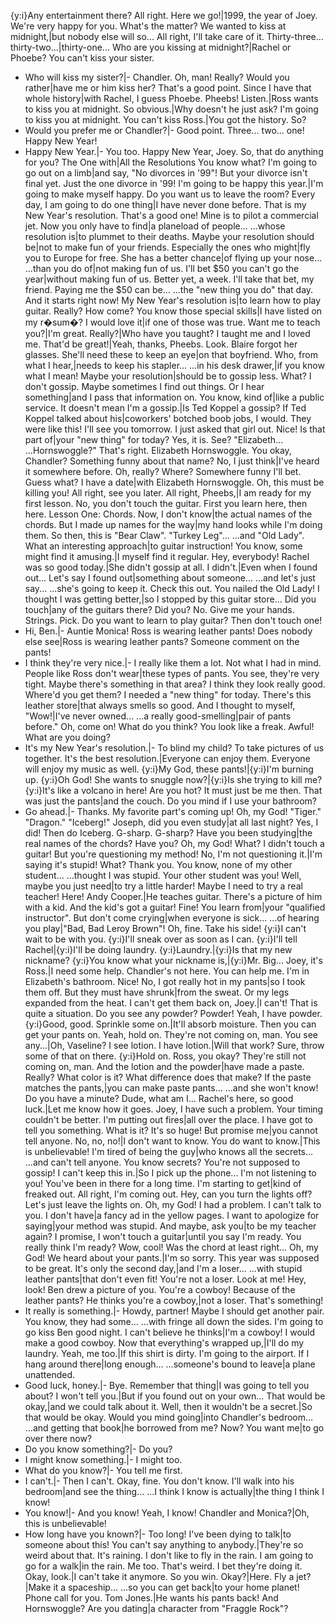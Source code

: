 {y:i}Any entertainment there?
All right. Here we go!|1999, the year of Joey.
We're very happy for you.
What's the matter?
We wanted to kiss at midnight,|but nobody else will so...
All right, I'll take care of it.
Thirty-three... thirty-two...|thirty-one...
Who are you kissing at midnight?|Rachel or Phoebe?
You can't kiss your sister.
- Who will kiss my sister?|- Chandler.
Oh, man! Really?
Would you rather|have me or him kiss her?
That's a good point.
Since I have that whole history|with Rachel, I guess Phoebe.
Pheebs! Listen.|Ross wants to kiss you at midnight.
So obvious.|Why doesn't he just ask?
I'm going to kiss you at midnight.
You can't kiss Ross.|You got the history.
So?
- Would you prefer me or Chandler?|- Good point.
Three... two... one!
Happy New Year!
- Happy New Year.|- You too.
Happy New Year, Joey.
So, that do anything for you?
The One with|All the Resolutions
You know what?
I'm going to go out on a limb|and say, "No divorces in '99"!
But your divorce isn't final yet.
Just the one divorce in '99!
I'm going to be happy this year.|I'm going to make myself happy.
Do you want us to leave the room?
Every day, I am going to do one thing|I have never done before.
That is my New Year's resolution.
That's a good one!
Mine is to pilot a commercial jet.
Now you only have to find|a planeload of people...
...whose resolution is|to plummet to their deaths.
Maybe your resolution should be|not to make fun of your friends.
Especially the ones who might|fly you to Europe for free.
She has a better chance|of flying up your nose...
...than you do of|not making fun of us.
I'll bet $50 you can't go the year|without making fun of us.
Better yet, a week.
I'll take that bet, my friend.
Paying me the $50 can be...
...the "new thing you do" that day.
And it starts right now!
My New Year's resolution is|to learn how to play guitar.
Really? How come?
You know those special skills|I have listed on my r�sum�?
I would love it|if one of those was true.
Want me to teach you?|I'm great.
Really?|Who have you taught?
I taught me and I loved me.
That'd be great!|Yeah, thanks, Pheebs.
Look. Blaire forgot her glasses.
She'll need these to keep an eye|on that boyfriend.
Who, from what I hear,|needs to keep his stapler...
...in his desk drawer,|if you know what I mean!
Maybe your resolution|should be to gossip less.
What? I don't gossip.
Maybe sometimes I find out things.
Or I hear something|and I pass that information on.
You know, kind of|like a public service.
It doesn't mean I'm a gossip.|Is Ted Koppel a gossip?
If Ted Koppel talked about his|coworkers' botched boob jobs, I would.
They were like this!
I'll see you tomorrow.
I just asked that girl out.
Nice!
Is that part of|your "new thing" for today?
Yes, it is. See?
"Elizabeth...
...Hornswoggle?"
That's right.
Elizabeth Hornswoggle.
You okay, Chandler?
Something funny about that name?
No, I just think|I've heard it somewhere before.
Oh, really? Where?
Somewhere funny I'll bet.
Guess what?
I have a date|with Elizabeth Hornswoggle.
Oh, this must be killing you!
All right, see you later.
All right, Pheebs,|I am ready for my first lesson.
No, you don't touch the guitar.
First you learn here, then here.
Lesson One: Chords.
Now, I don't know|the actual names of the chords.
But I made up names for the way|my hand looks while I'm doing them.
So then, this is "Bear Claw".
"Turkey Leg"...
...and "Old Lady".
What an interesting approach|to guitar instruction!
You know, some might find it amusing.|I myself find it regular.
Hey, everybody!
Rachel was so good today.|She didn't gossip at all.
I didn't.|Even when I found out...
Let's say I found out|something about someone...
...and let's just say...
...she's going to keep it.
Check this out.
You nailed the Old Lady!
I thought I was getting better,|so I stopped by this guitar store...
Did you touch|any of the guitars there?
Did you?
No.
Give me your hands.
Strings.
Pick.
Do you want to learn to play guitar?
Then don't touch one!
- Hi, Ben.|- Auntie Monica!
Ross is wearing leather pants!
Does nobody else see|Ross is wearing leather pants?
Someone comment on the pants!
- I think they're very nice.|- I really like them a lot.
Not what I had in mind.
People like Ross don't wear|these types of pants.
You see, they're very tight.
Maybe there's something in that area?
I think they look really good.
Where'd you get them?
I needed a "new thing" for today.
There's this leather store|that always smells so good.
And I thought to myself, "Wow!|I've never owned...
...a really good-smelling|pair of pants before."
Oh, come on!
What do you think?
You look like a freak.
Awful!
What are you doing?
- It's my New Year's resolution.|- To blind my child?
To take pictures of us together.
It's the best resolution.|Everyone can enjoy them.
Everyone will enjoy my music as well.
{y:i}My God, these pants!|{y:i}I'm burning up.
{y:i}Oh God! She wants to snuggle now?|{y:i}Is she trying to kill me?
{y:i}It's like a volcano in here!
Are you hot?
It must just be me then.
That was just the pants|and the couch.
Do you mind if I use your bathroom?
- Go ahead.|- Thanks.
My favorite part's coming up!
Oh, my God!
"Tiger."
"Dragon."
"Iceberg!"
Joseph, did you even study|at all last night?
Yes, I did!
Then do Iceberg.
G-sharp.
G-sharp?
Have you been studying|the real names of the chords?
Have you?
Oh, my God!
What? I didn't touch a guitar!
But you're questioning my method!
No, I'm not questioning it.|I'm saying it's stupid!
What?
Thank you.
You know, none of my other student...
...thought I was stupid.
Your other student was you!
Well, maybe you just need|to try a little harder!
Maybe I need to try a real teacher!
Here! Andy Cooper.|He teaches guitar.
There's a picture of him with a kid.
And the kid's got a guitar!
Fine!
You learn from|your "qualified instructor".
But don't come crying|when everyone is sick...
...of hearing you play|"Bad, Bad Leroy Brown"!
Oh, fine. Take his side!
{y:i}I can't wait to be with you.
{y:i}I'll sneak over as soon as I can.
{y:i}I'll tell Rachel|{y:i}I'll be doing laundry.
{y:i}Laundry.|{y:i}Is that my new nickname?
{y:i}You know what your nickname is,|{y:i}Mr. Big...
Joey, it's Ross.|I need some help.
Chandler's not here.
You can help me.
I'm in Elizabeth's bathroom.
Nice!
No, I got really hot in my pants|so I took them off.
But they must have shrunk|from the sweat.
Or my legs expanded from the heat.
I can't get them back on, Joey.|I can't!
That is quite a situation.
Do you see any powder?
Powder! Yeah, I have powder.
{y:i}Good, good.
Sprinkle some on.|It'll absorb moisture.
Then you can get your pants on.
Yeah, hold on.
They're not coming on, man.
You see any...|Oh, Vaseline?
I see lotion. I have lotion.|Will that work?
Sure, throw some of that on there.
{y:i}Hold on.
Ross, you okay?
They're still not coming on, man.
And the lotion and the powder|have made a paste.
Really?
What color is it?
What difference does that make?
If the paste matches the pants,|you can make paste pants...
...and she won't know!
Do you have a minute?
Dude, what am I...
Rachel's here, so good luck.|Let me know how it goes.
Joey, I have such a problem.
Your timing couldn't be better.
I'm putting out fires|all over the place.
I have got to tell you something.
What is it?
It's so huge! But promise me|you cannot tell anyone.
No, no, no!|I don't want to know.
You do want to know.|This is unbelievable!
I'm tired of being the guy|who knows all the secrets...
...and can't tell anyone.
You know secrets?
You're not supposed to gossip!
I can't keep this in.|So I pick up the phone...
I'm not listening to you!
You've been in there for a long time.
I'm starting to get|kind of freaked out.
All right, I'm coming out.
Hey, can you turn the lights off?
Let's just leave the lights on.
Oh, my God!
I had a problem.
I can't talk to you. I don't have|a fancy ad in the yellow pages.
I want to apologize for saying|your method was stupid.
And maybe, ask you|to be my teacher again?
I promise, I won't touch a guitar|until you say I'm ready.
You really think I'm ready?
Wow, cool!
Was the chord at least right...
Oh, my God!
We heard about your pants.|I'm so sorry.
This year was supposed to be great.
It's only the second day,|and I'm a loser...
...with stupid leather pants|that don't even fit!
You're not a loser.
Look at me!
Hey, look!
Ben drew a picture of you.
You're a cowboy!
Because of the leather pants?
He thinks you're a cowboy,|not a loser. That's something!
- It really is something.|- Howdy, partner!
Maybe I should get another pair.
You know, they had some...
...with fringe all down the sides.
I'm going to go kiss Ben good night.
I can't believe he thinks|I'm a cowboy!
I would make a good cowboy.
Now that everything's wrapped up,|I'll do my laundry.
Yeah, me too.|If this shirt is dirty.
I'm going to the airport.
If I hang around there|long enough...
...someone's bound to leave|a plane unattended.
- Good luck, honey.|- Bye.
Remember that thing|I was going to tell you about?
I won't tell you.|But if you found out on your own...
That would be okay,|and we could talk about it.
Well, then it wouldn't be a secret.|So that would be okay.
Would you mind going|into Chandler's bedroom...
...and getting that book|he borrowed from me?
Now? You want me|to go over there now?
- Do you know something?|- Do you?
- I might know something.|- I might too.
- What do you know?|- You tell me first.
- I can't.|- Then I can't.
Okay, fine.
You don't know.
I'll walk into his bedroom|and see the thing...
...I think I know is actually|the thing I think I know!
- You know!|- And you know!
Yeah, I know!
Chandler and Monica?|Oh, this is unbelievable!
- How long have you known?|- Too long!
I've been dying to talk|to someone about this!
You can't say anything to anybody.|They're so weird about that.
It's raining.
I don't like to fly in the rain.
I am going to go for a walk|in the rain.
Me too.
That's weird.
I bet they're doing it.
Okay, look.|I can't take it anymore.
So you win. Okay?|Here.
Fly a jet?|Make it a spaceship...
...so you can get back|to your home planet!
Phone call for you. Tom Jones.|He wants his pants back!
And Hornswoggle? Are you dating|a character from "Fraggle Rock"?